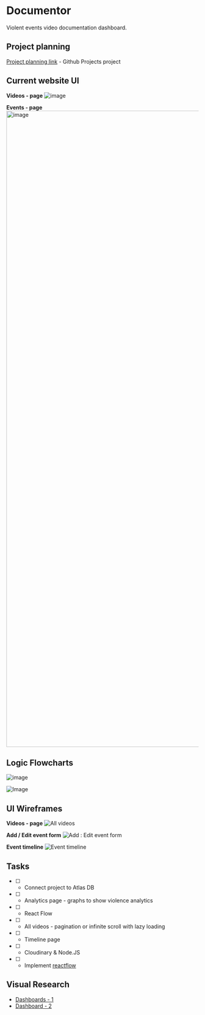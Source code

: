 # Documentor
Violent events video documentation dashboard.

## Project planning
[Project planning link](https://github.com/users/asidelnik/projects/1) - Github Projects project

## Current website UI
**Videos - page**
![image](https://github.com/user-attachments/assets/ef85b0a6-ec5f-4b7f-bf61-04790b2099f5)

**Events - page**
<img width="1665" alt="image" src="https://github.com/user-attachments/assets/05fb5b68-ad2f-4d05-a12a-b3a1073e4b30">

## Logic Flowcharts
![image](https://github.com/user-attachments/assets/690ffc24-ee75-420b-9862-1a4817bf652c)

![Image](https://github.com/user-attachments/assets/f7a334a7-2a6c-4f67-978d-0a6513874540)

## UI Wireframes
**Videos - page**
![All videos](https://github.com/asidelnik/document-violence-dashboard/assets/10272524/26e58a04-cfb0-4576-adc8-faece00ed9ff)

**Add / Edit event form**
![Add : Edit event form](https://github.com/asidelnik/document-violence-dashboard/assets/10272524/b28c71db-6f7e-43fb-b378-fbb5cc9ebfce)

**Event timeline**
![Event timeline](https://github.com/asidelnik/document-violence-dashboard/assets/10272524/f1b8b820-67a7-4055-9377-e6b4d95c0258)



## Tasks

- [ ] - Connect project to Atlas DB
- [ ] - Analytics page - graphs to show violence analytics
- [ ] - React Flow
- [ ] - All videos - pagination or infinite scroll with lazy loading
- [ ] - Timeline page
- [ ] - Cloudinary & Node.JS
- [ ] - Implement [reactflow](https://www.npmjs.com/package/reactflow)

## Visual Research
- [Dashboards - 1](https://www.pinterest.com/pin/433682639128677413/)
- [Dashboard - 2](https://www.pinterest.com/search/pins/?q=dashboard%20design&rs=typed)

